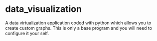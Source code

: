 # data_visualization

A data virtualization application coded with python which allows you to create custom graphs. This is only a base program and you will need to configure it your self.
